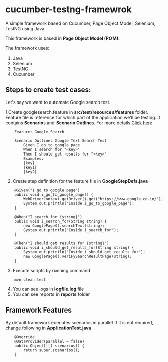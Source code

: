 # cucumber-testng-framewrok

A simple framework based on Cucumber, Page Object Model, Selenium, TestNG using Java.

This framework is based in **Page Object Model (POM).**

The framework uses:

1. Java
2. Selenium
3. TestNG
4. Cucumber

Steps to create test cases:
----
Let's say we want to automate Google search test.  

1.Create googlesearch.feature in **src/test/resources/features** folder.  
  Feature file is reference for which part of the application we'll be testing. It contains **Scenario**s and **Scenario Outline**s. For more details [Click here](https://cucumber.io/docs/gherkin/reference/)
  
```
	Feature: Google Search
	
	Scenario Outline: Google Text Search Test
		Given I go to google page
		When I search for "<key>"
		Then I should get results for "<key>"
		Examples:
		|key|
		|key1|
		|key2|
```
2. Create step definition for the feature file in **GoogleStepDefs.java**

```
	@Given("I go to google page")
	public void i_go_to_google_page() {
		WebDriverContext.getDriver().get("https://www.google.co.in/");
		System.out.println("Inside i_go_to_google_page");
	}

	@When("I search for {string}")
	public void i_search_for(String string) {
		new GooglePage().searchText(string);
		System.out.println("Inside i_search_for");
	}

	@Then("I should get results for {string}")
	public void i_should_get_results_for(String string) {
		System.out.println("Inside i_should_get_results_for");
		new GooglePage().veriFySearchResultPage(string);
	}
```
3. Execute scripts by running command

```
	mvn clean test
```

4. You can see logs in **logfile.log** file
5. You can see reports in **reports** folder

Framework Features
---
By default framework executes scenarios in parallel.If it is not required, change following in **ApplicationTest.java**

```
	@Override
    @DataProvider(parallel = false)
    public Object[][] scenarios() {
        return super.scenarios();
    }
```